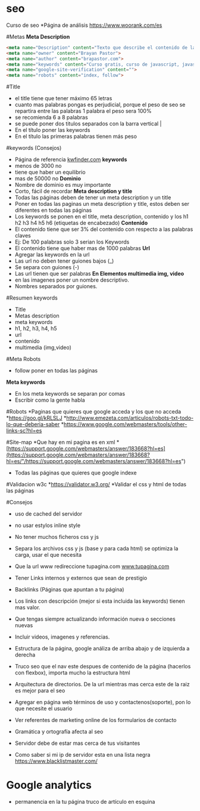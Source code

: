 # seo
Curso de seo
*Página de análisis https://www.woorank.com/es

#Metas
**Meta Description**
```html
<meta name="Description" content="Texto que describe el contenido de la pagina">
<meta name="owner" content="Brayan Pastor">
<meta name="author" content="brapastor.com">
<meta name="keywords" content="Curso gratis, curso de javascript, javascript">
<meta name="google-site-verification" content="">
<meta name="robots" content="index, follow">

```
#Title
* el title tiene que tener máximo 65 letras
* cuanto mas palabras pongas es perjudicial, porque el peso de seo se repartira entre las palabras 1 palabra el peso sera 100%
* se recomienda 6 a 8 palabras 
* se puede poner dos titulos separados con la barra vertical | 
* En el título poner las keywords
* En el título las primeras palabras tienen más peso


#keywords (Consejos)
* Página de referencia
[kwfinder.com](https://kwfinder.com/"/kwfinder")
**keywords**
* menos de 3000 no
* tiene que haber un equilibrio
* mas de 50000 no
**Dominio**
* Nombre de dominio es muy importante
* Corto, fácil de recordar
**Meta description y title**
* Todas las páginas deben de tener un meta description y un title
* Poner en todas las paginas un meta description y title, estos deben ser diferentes en todas las páginas
* Los keywords se ponen en el title, meta description, contenido y los h1 h2 h3 h4 h5 h6 (etiquetas de encabezado)
**Contenido**
* El contenido tiene que ser 3% del contenido con respecto a las palabras claves
* Ej: De 100 palabras solo 3 serian los Keywords
* El contenido tiene que haber mas de 1000 palabras
**Url**
* Agregar las keywords en la url
* Las url no deben tener guiones bajos (_)
* Se separa con guiones (-)
* Las url tienen que ser palabras
**En Elementos multimedia img, video**
* en las imagenes poner un nombre descriptivo.
* Nombres separados por guiones.

#Resumen keywords 
* Title
* Metas description
* meta keywords 
* h1, h2, h3, h4, h5
* url
* contenido
* multimedia (img,video)

#Meta Robots
* follow poner en todas las páginas

 
**Meta keywords**
* En los meta keywords se separan por comas
* Escribir como la gente habla

#Robots
*Paginas que quieres que google acceda y los que no acceda 
*https://goo.gl/kRLSLJ
*http://www.emezeta.com/articulos/robots-txt-todo-lo-que-deberia-saber
*https://www.google.com/webmasters/tools/other-links-sc?hl=es

#Site-map
*Que hay en mi pagina es en xml 
*[https://support.google.com/webmasters/answer/183668?hl=es](https://support.google.com/webmasters/answer/183668?hl=es/"/https://support.google.com/webmasters/answer/183668?hl=es")
* Todas las páginas que quieres que google indexe


#Validacion w3c
*https://validator.w3.org/ 
*Validar el css y html de todas las páginas

#Consejos 
* uso de cached del servidor
* no usar estylos inline style
* No tener muchos ficheros css y js
* Separa los archivos css y js (base y para cada html) se optimiza la carga, usar el que necesita
* Que la url www redireccione tupagina.com www.tupagina.com 
* Tener Links internos y externos que sean de prestigio
* Backlinks (Páginas que apuntan a tu página)
* Los links con descripción (mejor si esta incluida las keywords) tienen mas valor. 
* Que tengas siempre actualizando información nueva o secciones nuevas
* Incluir videos, imagenes y referencias.
* Estructura de la página, google análiza de arriba abajo y de izquierda a derecha
* Truco seo que el nav este despues de contenido de la página (hacerlos con flexbox), importa mucho la estructura html
* Arquitectura de directorios. De la url mientras mas cerca este de la raiz es mejor para el seo
* Agregar en página web términos de uso y contactenos(soporte), pon lo que necesite el usuario
* Ver referentes de marketing online de los formularios de contacto
* Gramática y ortografía afecta al seo

* Servidor debe de estar mas cerca de tus visitantes 
* Como saber si mi ip de servidor esta en una lista negra https://www.blacklistmaster.com/


# Google analytics
* permanencia en la tu página truco de artículo en esquina

 

